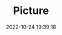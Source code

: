 ---
weight: 1
images:
- /images/edited/139.jpeg
title: Picture
date: 2022-10-24 19:39:18
tags: [luminar neo,work,person]
---
